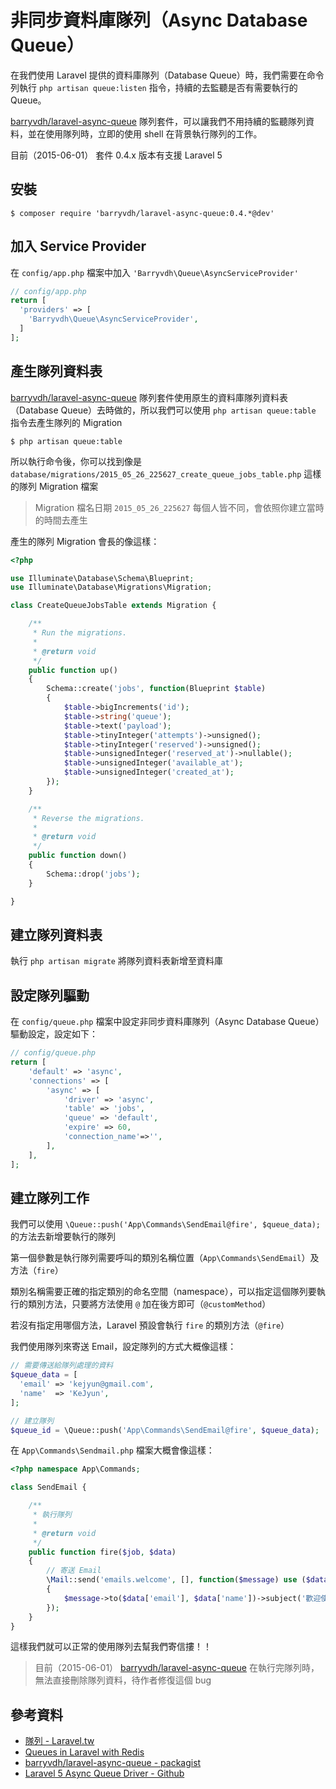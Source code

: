 # 非同步資料庫隊列（Async Database Queue）

在我們使用 Laravel 提供的資料庫隊列（Database Queue）時，我們需要在命令列執行 `php artisan queue:listen` 指令，持續的去監聽是否有需要執行的 Queue。

[barryvdh/laravel-async-queue](https://packagist.org/packages/barryvdh/laravel-async-queue) 隊列套件，可以讓我們不用持續的監聽隊列資料，並在使用隊列時，立即的使用 shell 在背景執行隊列的工作。

目前（2015-06-01） 套件 0.4.x 版本有支援 Laravel 5

## 安裝

```shell
$ composer require 'barryvdh/laravel-async-queue:0.4.*@dev'
```

## 加入 Service Provider

在 `config/app.php` 檔案中加入 `'Barryvdh\Queue\AsyncServiceProvider'`

```php
// config/app.php
return [
  'providers' => [
    'Barryvdh\Queue\AsyncServiceProvider',
  ]
];
```


## 產生隊列資料表

[barryvdh/laravel-async-queue](https://packagist.org/packages/barryvdh/laravel-async-queue) 隊列套件使用原生的資料庫隊列資料表（Database Queue）去時做的，所以我們可以使用 `php artisan queue:table` 指令去產生隊列的 Migration

```shell
$ php artisan queue:table
```

所以執行命令後，你可以找到像是 `database/migrations/2015_05_26_225627_create_queue_jobs_table.php` 這樣的隊列 Migration 檔案

> Migration 檔名日期 `2015_05_26_225627` 每個人皆不同，會依照你建立當時的時間去產生


產生的隊列 Migration 會長的像這樣：


```php
<?php

use Illuminate\Database\Schema\Blueprint;
use Illuminate\Database\Migrations\Migration;

class CreateQueueJobsTable extends Migration {

    /**
     * Run the migrations.
     *
     * @return void
     */
    public function up()
    {
        Schema::create('jobs', function(Blueprint $table)
        {
            $table->bigIncrements('id');
            $table->string('queue');
            $table->text('payload');
            $table->tinyInteger('attempts')->unsigned();
            $table->tinyInteger('reserved')->unsigned();
            $table->unsignedInteger('reserved_at')->nullable();
            $table->unsignedInteger('available_at');
            $table->unsignedInteger('created_at');
        });
    }

    /**
     * Reverse the migrations.
     *
     * @return void
     */
    public function down()
    {
        Schema::drop('jobs');
    }

}
```

## 建立隊列資料表

執行 `php artisan migrate` 將隊列資料表新增至資料庫

## 設定隊列驅動

在 `config/queue.php` 檔案中設定非同步資料庫隊列（Async Database Queue）驅動設定，設定如下：

```php
// config/queue.php
return [
    'default' => 'async',
    'connections' => [
        'async' => [
            'driver' => 'async',
            'table' => 'jobs',
            'queue' => 'default',
            'expire' => 60,
            'connection_name'=>'',
        ],
    ],
];
```

## 建立隊列工作

我們可以使用 `\Queue::push('App\Commands\SendEmail@fire', $queue_data);` 的方法去新增要執行的隊列

第一個參數是執行隊列需要呼叫的類別名稱位置（`App\Commands\SendEmail`）及方法（`fire`）

類別名稱需要正確的指定類別的命名空間（namespace），可以指定這個隊列要執行的類別方法，只要將方法使用 `@` 加在後方即可（`@customMethod`）

若沒有指定用哪個方法，Laravel 預設會執行 `fire` 的類別方法（`@fire`）

我們使用隊列來寄送 Email，設定隊列的方式大概像這樣：

```php
// 需要傳送給隊列處理的資料
$queue_data = [
  'email' => 'kejyun@gmail.com',
  'name'  => 'KeJyun',
];

// 建立隊列
$queue_id = \Queue::push('App\Commands\SendEmail@fire', $queue_data);
```

在 `App\Commands\Sendmail.php` 檔案大概會像這樣：

```php
<?php namespace App\Commands;

class SendEmail {

    /**
     * 執行隊列
     *
     * @return void
     */
    public function fire($job, $data)
    {
        // 寄送 Email
        \Mail::send('emails.welcome', [], function($message) use ($data)
        {
            $message->to($data['email'], $data['name'])->subject('歡迎使用 Laravel 5 資料庫隊列寄送 Email!!!');
        });
    }
}
```

這樣我們就可以正常的使用隊列去幫我們寄信摟！！

> 目前（2015-06-01） [barryvdh/laravel-async-queue](https://packagist.org/packages/barryvdh/laravel-async-queue) 在執行完隊列時，無法直接刪除隊列資料，待作者修復這個 bug


## 參考資料
* [隊列 - Laravel.tw](http://laravel.tw/docs/5.0/queues)
* [Queues in Laravel with Redis](https://www.youtube.com/watch?v=dsp_l65W8ck)
* [barryvdh/laravel-async-queue - packagist](https://packagist.org/packages/barryvdh/laravel-async-queue)
* [Laravel 5 Async Queue Driver - Github](https://github.com/barryvdh/laravel-async-queue/tree/0.4)
